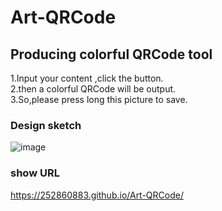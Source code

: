 # Art-QRCode
## Producing colorful QRCode tool
1.Input your content ,click the button.  
2.then  a colorful QRCode will be output.  
3.So,please press long this picture to save.
  
 ### Design sketch
![image](http://wx2.sinaimg.cn/mw690/a73bc6a1ly1fke8azgxhuj20br0f5dme.jpg
)

### show URL
https://252860883.github.io/Art-QRCode/

